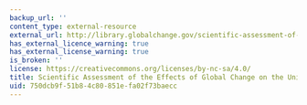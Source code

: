 ```yaml
---
backup_url: ''
content_type: external-resource
external_url: http://library.globalchange.gov/scientific-assessment-of-the-effects-of-global-change-on-the-united-states
has_external_licence_warning: true
has_external_license_warning: true
is_broken: ''
license: https://creativecommons.org/licenses/by-nc-sa/4.0/
title: Scientific Assessment of the Effects of Global Change on the United States
uid: 750dcb9f-51b8-4c80-851e-fa02f73baecc
---
```

